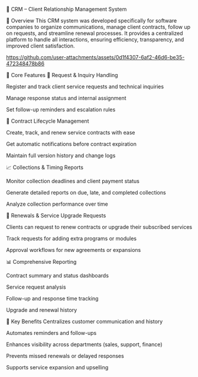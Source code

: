 🤝 CRM – Client Relationship Management System

📌 Overview
This CRM system was developed specifically for software companies to organize communications, manage client contracts, follow up on requests, and streamline renewal processes. It provides a centralized platform to handle all interactions, ensuring efficiency, transparency, and improved client satisfaction.





https://github.com/user-attachments/assets/0d1f4307-6af2-46d6-be35-472348478b86



🧠 Core Features
📩 Request & Inquiry Handling

Register and track client service requests and technical inquiries

Manage response status and internal assignment

Set follow-up reminders and escalation rules

📜 Contract Lifecycle Management

Create, track, and renew service contracts with ease

Get automatic notifications before contract expiration

Maintain full version history and change logs

📈 Collections & Timing Reports

Monitor collection deadlines and client payment status

Generate detailed reports on due, late, and completed collections

Analyze collection performance over time

🔄 Renewals & Service Upgrade Requests

Clients can request to renew contracts or upgrade their subscribed services

Track requests for adding extra programs or modules

Approval workflows for new agreements or expansions

📊 Comprehensive Reporting

Contract summary and status dashboards

Service request analysis

Follow-up and response time tracking

Upgrade and renewal history

🚀 Key Benefits
Centralizes customer communication and history

Automates reminders and follow-ups

Enhances visibility across departments (sales, support, finance)

Prevents missed renewals or delayed responses

Supports service expansion and upselling

